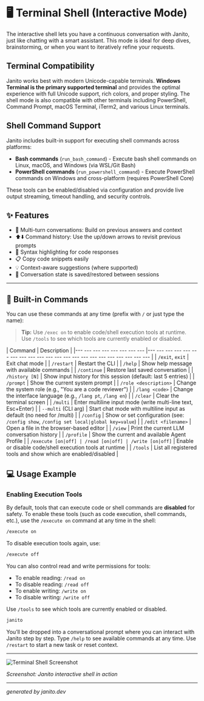 # 🖥️ Terminal Shell (Interactive Mode)

The interactive shell lets you have a continuous conversation with Janito, just like chatting with a smart assistant. This mode is ideal for deep dives, brainstorming, or when you want to iteratively refine your requests.

## Terminal Compatibility

Janito works best with modern Unicode-capable terminals. **Windows Terminal is the primary supported terminal** and provides the optimal experience with full Unicode support, rich colors, and proper styling. The shell mode is also compatible with other terminals including PowerShell, Command Prompt, macOS Terminal, iTerm2, and various Linux terminals.

## Shell Command Support

Janito includes built-in support for executing shell commands across platforms:

- **Bash commands** (`run_bash_command`) - Execute bash shell commands on Linux, macOS, and Windows (via WSL/Git Bash)
- **PowerShell commands** (`run_powershell_command`) - Execute PowerShell commands on Windows and cross-platform (requires PowerShell Core)

These tools can be enabled/disabled via configuration and provide live output streaming, timeout handling, and security controls.

## ✨ Features

- 🔄 Multi-turn conversations: Build on previous answers and context
- ⬆️⬇️ Command history: Use the up/down arrows to revisit previous prompts
- 🎨 Syntax highlighting for code responses
- 📋 Copy code snippets easily
- 💡 Context-aware suggestions (where supported)
- 💾 Conversation state is saved/restored between sessions


--- 

## 📝 Built-in Commands

You can use these commands at any time (prefix with `/` or just type the name):

> **Tip:** Use `/exec on` to enable code/shell execution tools at runtime. Use `/tools` to see which tools are currently enabled or disabled.

| Command                | Description                                                      |
|--- --- --- --- --- --- --- --- |--- --- --- --- --- --- --- --- --- --- --- --- --- --- --- --- --- --- --- --- --- --- |
| `/exit`, `exit`        | Exit chat mode                                                   |
| `/restart`             | Restart the CLI                                                  |
| `/help`                | Show help message with available commands                        |
| `/continue`            | Restore last saved conversation                                  |
| `/history [N]`         | Show input history for this session (default: last 5 entries)    |
| `/prompt`              | Show the current system prompt                                   |
| `/role <description>`  | Change the system role (e.g., "You are a code reviewer")        |
| `/lang <code>`         | Change the interface language (e.g., `/lang pt`, `/lang en`)      |
| `/clear`               | Clear the terminal screen                                        |
| `/multi`               | Enter multiline input mode (write multi-line text, Esc+Enter)    |
| `--multi` (CLI arg)    | Start chat mode with multiline input as default (no need for /multi) |
| `/config`              | Show or set configuration (see: `/config show`, `/config set local|global key=value`) |
| `/edit <filename>`     | Open a file in the browser-based editor                          |
| `/view`                | Print the current LLM conversation history                       |
| `/profile`             | Show the current and available Agent Profile                     |
| `/execute [on|off] | /read [on|off] | /write [on|off]`       | Enable or disable code/shell execution tools at runtime          |
| `/tools`               | List all registered tools and show which are enabled/disabled     |



## 💻 Usage Example

### Enabling Execution Tools

By default, tools that can execute code or shell commands are **disabled** for safety. To enable these tools (such as code execution, shell commands, etc.), use the `/execute on` command at any time in the shell:

```sh
/execute on
```

To disable execution tools again, use:

```sh
/execute off
```

You can also control read and write permissions for tools:

- To enable reading: `/read on`
- To disable reading: `/read off`
- To enable writing: `/write on`
- To disable writing: `/write off`

Use `/tools` to see which tools are currently enabled or disabled.


```sh
janito
```

You’ll be dropped into a conversational prompt where you can interact with Janito step by step. Type `/help` to see available commands at any time. Use `/restart` to start a new task or reset context.

--- 

![Terminal Shell Screenshot](../imgs/terminal-shell.png)

*Screenshot: Janito interactive shell in action*

--- 

_generated by janito.dev_
